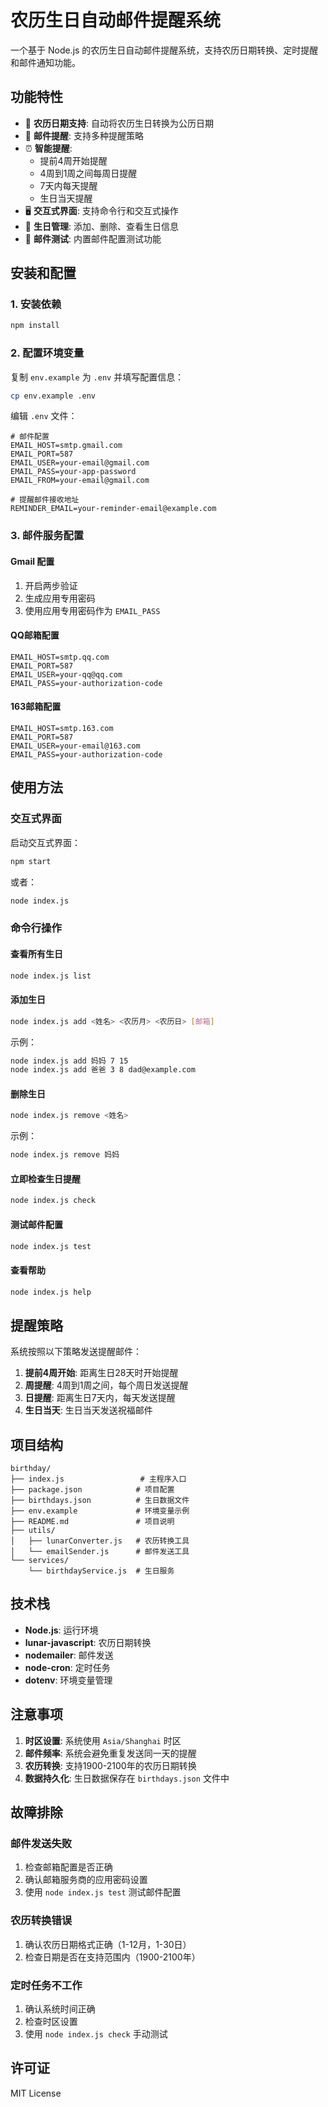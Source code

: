 # 农历生日自动邮件提醒系统

一个基于 Node.js 的农历生日自动邮件提醒系统，支持农历日期转换、定时提醒和邮件通知功能。

## 功能特性

- 🎂 **农历日期支持**: 自动将农历生日转换为公历日期
- 📧 **邮件提醒**: 支持多种提醒策略
- ⏰ **智能提醒**: 
  - 提前4周开始提醒
  - 4周到1周之间每周日提醒
  - 7天内每天提醒
  - 生日当天提醒
- 🖥️ **交互式界面**: 支持命令行和交互式操作
- 📅 **生日管理**: 添加、删除、查看生日信息
- 🔧 **邮件测试**: 内置邮件配置测试功能

## 安装和配置

### 1. 安装依赖

```bash
npm install
```

### 2. 配置环境变量

复制 `env.example` 为 `.env` 并填写配置信息：

```bash
cp env.example .env
```

编辑 `.env` 文件：

```env
# 邮件配置
EMAIL_HOST=smtp.gmail.com
EMAIL_PORT=587
EMAIL_USER=your-email@gmail.com
EMAIL_PASS=your-app-password
EMAIL_FROM=your-email@gmail.com

# 提醒邮件接收地址
REMINDER_EMAIL=your-reminder-email@example.com
```

### 3. 邮件服务配置

#### Gmail 配置
1. 开启两步验证
2. 生成应用专用密码
3. 使用应用专用密码作为 `EMAIL_PASS`

#### QQ邮箱配置
```env
EMAIL_HOST=smtp.qq.com
EMAIL_PORT=587
EMAIL_USER=your-qq@qq.com
EMAIL_PASS=your-authorization-code
```

#### 163邮箱配置
```env
EMAIL_HOST=smtp.163.com
EMAIL_PORT=587
EMAIL_USER=your-email@163.com
EMAIL_PASS=your-authorization-code
```

## 使用方法

### 交互式界面

启动交互式界面：

```bash
npm start
```

或者：

```bash
node index.js
```

### 命令行操作

#### 查看所有生日
```bash
node index.js list
```

#### 添加生日
```bash
node index.js add <姓名> <农历月> <农历日> [邮箱]
```

示例：
```bash
node index.js add 妈妈 7 15
node index.js add 爸爸 3 8 dad@example.com
```

#### 删除生日
```bash
node index.js remove <姓名>
```

示例：
```bash
node index.js remove 妈妈
```

#### 立即检查生日提醒
```bash
node index.js check
```

#### 测试邮件配置
```bash
node index.js test
```

#### 查看帮助
```bash
node index.js help
```

## 提醒策略

系统按照以下策略发送提醒邮件：

1. **提前4周开始**: 距离生日28天时开始提醒
2. **周提醒**: 4周到1周之间，每个周日发送提醒
3. **日提醒**: 距离生日7天内，每天发送提醒
4. **生日当天**: 生日当天发送祝福邮件

## 项目结构

```
birthday/
├── index.js                 # 主程序入口
├── package.json            # 项目配置
├── birthdays.json          # 生日数据文件
├── env.example             # 环境变量示例
├── README.md               # 项目说明
├── utils/
│   ├── lunarConverter.js   # 农历转换工具
│   └── emailSender.js      # 邮件发送工具
└── services/
    └── birthdayService.js  # 生日服务
```

## 技术栈

- **Node.js**: 运行环境
- **lunar-javascript**: 农历日期转换
- **nodemailer**: 邮件发送
- **node-cron**: 定时任务
- **dotenv**: 环境变量管理

## 注意事项

1. **时区设置**: 系统使用 `Asia/Shanghai` 时区
2. **邮件频率**: 系统会避免重复发送同一天的提醒
3. **农历转换**: 支持1900-2100年的农历日期转换
4. **数据持久化**: 生日数据保存在 `birthdays.json` 文件中

## 故障排除

### 邮件发送失败
1. 检查邮箱配置是否正确
2. 确认邮箱服务商的应用密码设置
3. 使用 `node index.js test` 测试邮件配置

### 农历转换错误
1. 确认农历日期格式正确（1-12月，1-30日）
2. 检查日期是否在支持范围内（1900-2100年）

### 定时任务不工作
1. 确认系统时间正确
2. 检查时区设置
3. 使用 `node index.js check` 手动测试

## 许可证

MIT License 